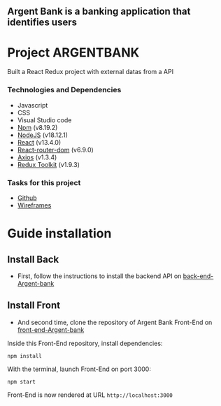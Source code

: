 ## Argent Bank is a banking application that identifies users

# Project ARGENTBANK

Built a React Redux project with external datas from a API

### Technologies and Dependencies

- Javascript
- CSS
- Visual Studio code
- [Npm](https://www.npmjs.com/package/npm) (v8.19.2)
- [NodeJS](https://nodejs.org/en/) (v18.12.1)
- [React](https://fr.reactjs.org/) (v13.4.0)
- [React-router-dom](https://reactrouter.com/) (v6.9.0)
- [Axios](https://axios-http.com/docs/intro) (v1.3.4)
- [Redux Toolkit](https://redux-toolkit.js.org/) (v1.9.3)

### Tasks for this project

- [Github](https://github.com/OpenClassrooms-Student-Center/Project-10-Bank-API/tree/master/.github/ISSUE_TEMPLATE)
- [Wireframes](https://github.com/OpenClassrooms-Student-Center/Project-10-Bank-API/tree/master/designs/wireframes)

# Guide installation

## Install Back

- First, follow the instructions to install the backend API on [back-end-Argent-bank](https://github.com/OpenClassrooms-Student-Center/Project-10-Bank-API)

## Install Front

- And second time, clone the repository of Argent Bank Front-End on [front-end-Argent-bank](https://github.com/angelique31/P13--Argent-bank)

Inside this Front-End repository, install dependencies:

`npm install`

With the terminal, launch Front-End on port 3000:

`npm start`

Front-End is now rendered at URL `http://localhost:3000`
